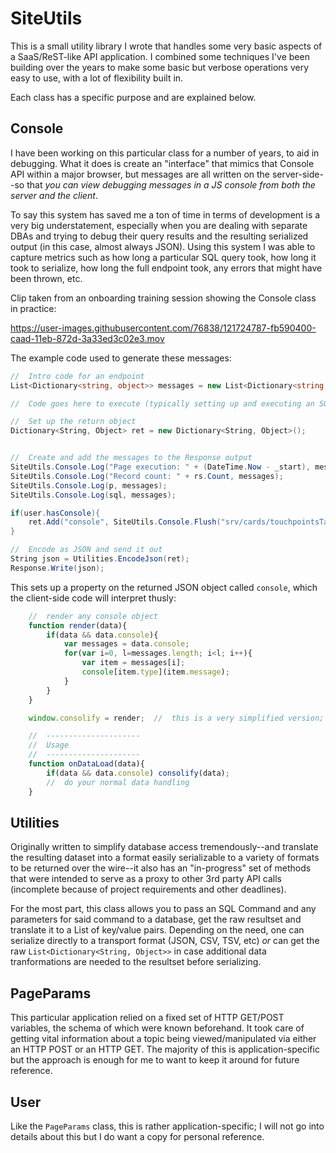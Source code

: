 # SiteUtils
This is a small utility library I wrote that handles some very basic aspects of a SaaS/ReST-like API
application. I combined some techniques I've been building over the years to make some basic but verbose
operations very easy to use, with a lot of flexibility built in.

Each class has a specific purpose and are explained below.

## Console
I have been working on this particular class for a number of years, to aid in debugging. What it does is
create an "interface" that mimics that Console API within a major browser, but messages are all written
on the server-side--so that _you can view debugging messages in a JS console from *both* the server and
the client_.

To say this system has saved me a ton of time in terms of development is a very big understatement, especially
when you are dealing with separate DBAs and trying to debug their query results and the resulting serialized
output (in this case, almost always JSON). Using this system I was able to capture metrics such as how long
a particular SQL query took, how long it took to serialize, how long the full endpoint took, any errors that
might have been thrown, etc.

Clip taken from an onboarding training session showing the Console class in practice:

https://user-images.githubusercontent.com/76838/121724787-fb590400-caad-11eb-872d-3a33ed3c02e3.mov

The example code used to generate these messages:
```csharp
//	Intro code for an endpoint
List<Dictionary<string, object>> messages = new List<Dictionary<string, object>>();

//	Code goes here to execute (typically setting up and executing an SQL Query

//	Set up the return object
Dictionary<String, Object> ret = new Dictionary<String, Object>();


//	Create and add the messages to the Response output
SiteUtils.Console.Log("Page execution: " + (DateTime.Now - _start), messages);
SiteUtils.Console.Log("Record count: " + rs.Count, messages);
SiteUtils.Console.Log(p, messages);
SiteUtils.Console.Log(sql, messages);

if(user.hasConsole){
	ret.Add("console", SiteUtils.Console.Flush("srv/cards/touchpointsTacticsChart.aspx", messages));
}

//	Encode as JSON and send it out
String json = Utilities.EncodeJson(ret);
Response.Write(json);
```

This sets up a property on the returned JSON object called `console`, which the client-side code will interpret thusly:

```javascript
	//	render any console object
	function render(data){
		if(data && data.console){
			var messages = data.console;
			for(var i=0, l=messages.length; i<l; i++){
				var item = messages[i];
				console[item.type](item.message);
			}
		}
	}

	window.consolify = render;	//	this is a very simplified version; the included file has error-checking and handling.

	//	---------------------
	//	Usage
	//	---------------------
	function onDataLoad(data){
		if(data && data.console) consolify(data);
		//	do your normal data handling
	}
```

## Utilities
Originally written to simplify database access tremendously--and translate the resulting dataset into a format
easily serializable to a variety of formats to be returned over the wire--it also has an "in-progress" set of
methods that were intended to serve as a proxy to other 3rd party API calls (incomplete because of project
requirements and other deadlines).

For the most part, this class allows you to pass an SQL Command and any parameters for said command to a database,
get the raw resultset and translate it to a List of key/value pairs. Depending on the need, one can serialize
directly to a transport format (JSON, CSV, TSV, etc) _or_ can get the raw `List<Dictionary<String, Object>>` in case
additional data tranformations are needed to the resultset before serializing.

## PageParams
This particular application relied on a fixed set of HTTP GET/POST variables, the schema of which were known beforehand.
It took care of getting vital information about a topic being viewed/manipulated via either an HTTP POST or an HTTP GET.
The majority of this is application-specific but the approach is enough for me to want to keep it around for future
reference.

## User
Like the `PageParams` class, this is rather application-specific; I will not go into details about this but I do want a
copy for personal reference.
